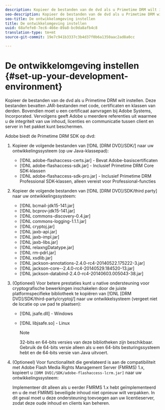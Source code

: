 ```yaml
---
description: Kopieer de bestanden van de dvd als u Primetime DRM wilt instellen. Deze bestanden bevatten JAR-bestanden met code, certificaten en klassen van derden. Bovendien moet u een certificaat aanvragen bij Adobe Systems, Incorporated. Vervolgens geeft Adobe u meerdere referenties uit waarmee u de integriteit van uw inhoud, licenties en communicatie tussen client en server in het pakket kunt beschermen.
seo-description: Kopieer de bestanden van de dvd als u Primetime DRM wilt instellen. Deze bestanden bevatten JAR-bestanden met code, certificaten en klassen van derden. Bovendien moet u een certificaat aanvragen bij Adobe Systems, Incorporated. Vervolgens geeft Adobe u meerdere referenties uit waarmee u de integriteit van uw inhoud, licenties en communicatie tussen client en server in het pakket kunt beschermen.
seo-title: De ontwikkelomgeving instellen
title: De ontwikkelomgeving instellen
uuid: 68afefe8-7ec6-466e-89a8-bc0da8afb4c8
translation-type: tm+mt
source-git-commit: 19e7c941b3337c3b4d37f0b6a1350aac2ad8a0cc

---
```



# De ontwikkelomgeving instellen {#set-up-your-development-environment}

Kopieer de bestanden van de dvd als u Primetime DRM wilt instellen. Deze bestanden bevatten JAR-bestanden met code, certificaten en klassen van derden. Bovendien moet u een certificaat aanvragen bij Adobe Systems, Incorporated. Vervolgens geeft Adobe u meerdere referenties uit waarmee u de integriteit van uw inhoud, licenties en communicatie tussen client en server in het pakket kunt beschermen.

Adobe biedt de Primetime DRM SDK op dvd:

1. Kopieer de volgende bestanden van [!DNL [DRM DVD]/SDK/] naar uw ontwikkelingssysteem (op uw Java-klassepad):

   * [!DNL adobe-flashaccess-certs.jar] - Bevat Adobe-basiscertificaten
   * [!DNL adobe-flashaccess-sdk.jar] - Inclusief Primetime DRM Core SDK-klassen
   * [!DNL adobe-flashaccess-sdk-pro.jar] - Inclusief Primetime DRM Professional SDK-klassen, alleen vereist voor Professional-functies

1. Kopieer de volgende bestanden van [!DNL [DRM DVD]/SDK/third party] naar uw ontwikkelingssysteem:

   * [!DNL bcmail-jdk15-141.jar]
   * [!DNL bcprov-jdk15-141.jar]
   * [!DNL commons-discovery-0.4.jar]
   * [!DNL commons-logging-1.1.1.jar]
   * [!DNL cryptoj.jar]
   * [!DNL jaxb-api.jar]
   * [!DNL jaxb-impl.jar]
   * [!DNL jaxb-libs.jar]
   * [!DNL relaxngDatatype.jar]
   * [!DNL rm-pdrl.jar]
   * [!DNL xsdlib.jar]
   * [!DNL jackson-annotations-2.4.0-rc4-20140522.175222-3.jar]
   * [!DNL jackson-core--2.4.0-rc4-20140529.184520-13.jar]
   * [!DNL jackson-databind-2.4.0-rc4-20140603.005043-38.jar]

1. (Optioneel) Voor betere prestaties kunt u native ondersteuning voor cryptografische bewerkingen inschakelen door de juiste platformspecifieke bibliotheek te kopiëren van [!DNL [DRM DVD]/SDK/third-party/cryptoj/] naar uw ontwikkelsysteem (vergeet niet de locatie op uw pad te plaatsen):

   * [!DNL jsafe.dll] - Windows
   * [!DNL libjsafe.so] - Linux

      >[!NOTE]
      >
      >32-bits en 64-bits versies van deze bibliotheken zijn beschikbaar. Gebruik de 64-bits versie alleen als u een 64-bits besturingssysteem hebt en de 64-bits versie van Java uitvoert.

1. (Optioneel) Voor functionaliteit die gerelateerd is aan de compatibiliteit met Adobe Flash Media Rights Management Server (FMRMS) 1.x, kopieert u `[DRM DVD]/SDK/adobe-flashaccess-lcrm.jar]` naar uw ontwikkelingssysteem:

   Implementeer dit alleen als u eerder FMRMS 1.x hebt geïmplementeerd en u de met FMRMS beveiligde inhoud niet opnieuw wilt verpakken. In dit geval moet u deze ondersteuning toevoegen aan uw licentieserver, zodat deze oude inhoud en clients kan beheren.
